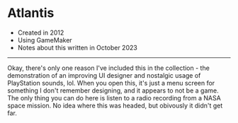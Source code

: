 # Atlantis
- Created in 2012
- Using GameMaker
- Notes about this written in October 2023
---
Okay, there's only one reason I've included this in the collection - the demonstration of an improving UI designer and nostalgic usage of PlayStation sounds, lol. When you open this, it's just a menu screen for something I don't remember designing, and it appears to not be a game. The only thing you can do here is listen to a radio recording from a NASA space mission. No idea where this was headed, but obivously it didn't get far.
